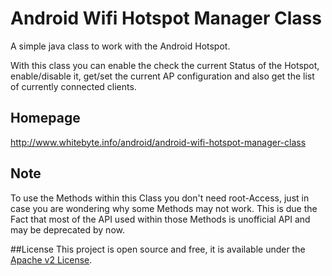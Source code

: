 Android Wifi Hotspot Manager Class
==================

A simple java class to work with the Android Hotspot.

With this class you can enable the check the current Status of the Hotspot, enable/disable it, get/set the current AP configuration and also get the list of currently connected clients.

## Homepage
http://www.whitebyte.info/android/android-wifi-hotspot-manager-class

## Note
To use the Methods within this Class you don't need root-Access, just in case you are wondering why some Methods may not work.
This is due the Fact that most of the API used within those Methods is unofficial API and may be deprecated by now.

##License
This project is open source and free, it is available under the [Apache v2 License](http://www.apache.org/licenses/LICENSE-2.0.html).
